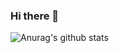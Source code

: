 ### Hi there 👋
![Anurag's github stats](https://github-readme-stats.vercel.app/api?Sophoun=anuraghazra&show_icons=true&theme=radical)

<!--
**Sophoun/Sophoun** is a ✨ _special_ ✨ repository because its `README.md` (this file) appears on your GitHub profile.

Here are some ideas to get you started:

- 🔭 I’m currently working on ...
- 🌱 I’m currently learning ...
- 👯 I’m looking to collaborate on ...
- 🤔 I’m looking for help with ...
- 💬 Ask me about ...
- 📫 How to reach me: ...
- 😄 Pronouns: ...
- ⚡ Fun fact: ...
-->
